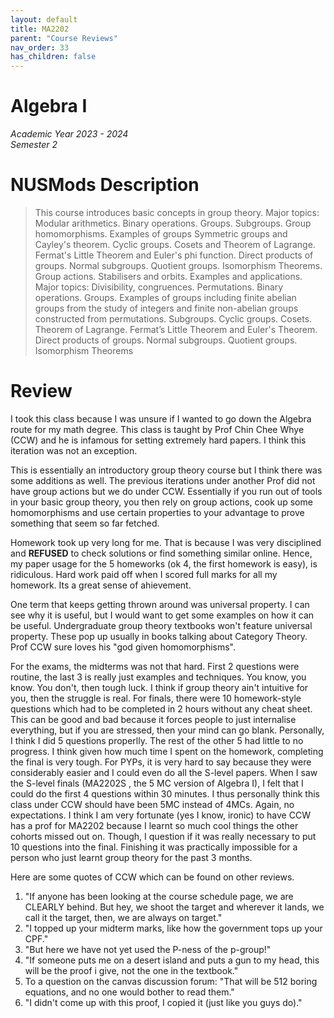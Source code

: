 ```yaml
---
layout: default
title: MA2202
parent: "Course Reviews"
nav_order: 33
has_children: false
---
```


# Algebra I
*Academic Year 2023 - 2024*  
*Semester 2*

# NUSMods Description
> This course introduces basic concepts in group theory. Major topics: Modular arithmetics. Binary operations. Groups. Subgroups. Group homomorphisms. Examples of groups Symmetric groups and Cayley's theorem. Cyclic groups. Cosets and Theorem of Lagrange. Fermat's Little Theorem and Euler's phi function. Direct products of groups. Normal subgroups. Quotient groups. Isomorphism Theorems. Group actions. Stabilisers and orbits. Examples and applications. Major topics: Divisibility, congruences. Permutations. Binary operations. Groups. Examples of groups including finite abelian groups from the study of integers and finite non-abelian groups constructed from permutations. Subgroups. Cyclic groups. Cosets. Theorem of Lagrange. Fermat’s Little Theorem and Euler's Theorem. Direct products of groups. Normal subgroups. Quotient groups. Isomorphism Theorems

# Review
I took this class because I was unsure if I wanted to go down the Algebra route for my math degree. This class is taught by Prof Chin Chee Whye (CCW) and he is infamous for setting extremely hard papers. I think this iteration was not an exception.

This is essentially an introductory group theory course but I think there was some additions as well. The previous iterations under another Prof did not have group actions but we do under CCW. Essentially if you run out of tools in your basic group theory, you then rely on group actions, cook up some homomorphisms and use certain properties to your advantage to prove something that seem so far fetched.

Homework took up very long for me. That is because I was very disciplined and **REFUSED** to check solutions or find something similar online. Hence, my paper usage for the 5 homeworks (ok 4, the first homework is easy), is ridiculous. Hard work paid off when I scored full marks for all my homework. Its a great sense of ahievement.

One term that keeps getting thrown around was universal property. I can see why it is useful, but I would want to get some examples on how it can be useful. Undergraduate group theory textbooks won't feature universal property. These pop up usually in books talking about Category Theory. Prof CCW sure loves his "god given homomorphisms".

For the exams, the midterms was not that hard. First 2 questions were routine, the last 3 is really just examples and techniques. You know, you know. You don't, then tough luck. I think if group theory ain't intuitive for you, then the struggle is real. For finals, there were 10 homework-style questions which had to be completed in 2 hours without any cheat sheet. This can be good and bad because it forces people to just internalise everything, but if you are stressed, then your mind can go blank. Personally, I think I did 5 questions properlly. The rest of the other 5 had little to no progress. I think given how much time I spent on the homework, completing the final is very tough. For PYPs, it is very hard to say because they were considerably easier and I could even do all the S-level papers. When I saw the S-level finals (MA2202S , the 5 MC version of Algebra I), I felt that I could do the first 4 questions within 30 minutes. I thus personally think this class under CCW should have been 5MC instead of 4MCs. Again, no expectations. I think I am very fortunate (yes I know, ironic) to have CCW has a prof for MA2202 because I learnt so much cool things the other cohorts missed out on. Though, I question if it was really necessary to put 10 questions into the final. Finishing it was practically impossible for a person who just learnt group theory for the past 3 months.

Here are some quotes of CCW which can be found on other reviews.  
1. "If anyone has been looking at the course schedule page, we are CLEARLY behind. But hey, we shoot the target and wherever it lands, we call it the target, then, we are always on target."  
2. "I topped up your midterm marks, like how the government tops up your CPF."  
3. "But here we have not yet used the P-ness of the p-group!"  
4. "If someone puts me on a desert island and puts a gun to my head, this will be the proof i give, not the one in the textbook."  
5. To a question on the canvas discussion forum: "That will be 512 boring equations, and no one would bother to read them."  
6. "I didn't come up with this proof, I copied it (just like you guys do)."  



